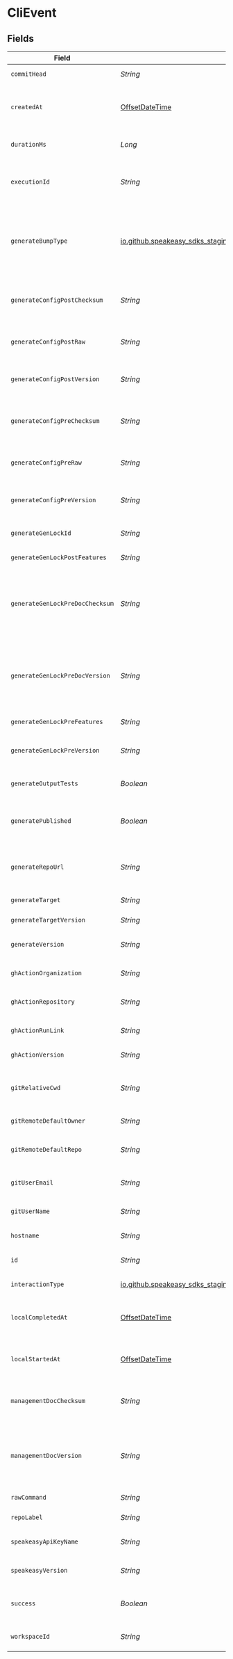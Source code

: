 # CliEvent


## Fields

| Field                                                                                                                    | Type                                                                                                                     | Required                                                                                                                 | Description                                                                                                              |
| ------------------------------------------------------------------------------------------------------------------------ | ------------------------------------------------------------------------------------------------------------------------ | ------------------------------------------------------------------------------------------------------------------------ | ------------------------------------------------------------------------------------------------------------------------ |
| `commitHead`                                                                                                             | *String*                                                                                                                 | :heavy_minus_sign:                                                                                                       | Remote commit ID.                                                                                                        |
| `createdAt`                                                                                                              | [OffsetDateTime](https://docs.oracle.com/javase/8/docs/api/java/time/OffsetDateTime.html)                                | :heavy_check_mark:                                                                                                       | Timestamp when the event was created in the database.                                                                    |
| `durationMs`                                                                                                             | *Long*                                                                                                                   | :heavy_minus_sign:                                                                                                       | Duration of the event in milliseconds.                                                                                   |
| `executionId`                                                                                                            | *String*                                                                                                                 | :heavy_check_mark:                                                                                                       | Unique identifier for each execution of the CLI.                                                                         |
| `generateBumpType`                                                                                                       | [io.github.speakeasy_sdks_staging.javaclientsdk.models.shared.GenerateBumpType](../../models/shared/GenerateBumpType.md) | :heavy_minus_sign:                                                                                                       | Bump type of the lock file (calculated semver delta, or a custom change (manual release))                                |
| `generateConfigPostChecksum`                                                                                             | *String*                                                                                                                 | :heavy_minus_sign:                                                                                                       | Checksum of the configuration file (post generation)                                                                     |
| `generateConfigPostRaw`                                                                                                  | *String*                                                                                                                 | :heavy_minus_sign:                                                                                                       | Rendered configuration file (post generation)                                                                            |
| `generateConfigPostVersion`                                                                                              | *String*                                                                                                                 | :heavy_minus_sign:                                                                                                       | Version of the generated target (post generation)                                                                        |
| `generateConfigPreChecksum`                                                                                              | *String*                                                                                                                 | :heavy_minus_sign:                                                                                                       | Checksum of the configuration file (prior to generation)                                                                 |
| `generateConfigPreRaw`                                                                                                   | *String*                                                                                                                 | :heavy_minus_sign:                                                                                                       | Rendered configuration file (prior to generation)                                                                        |
| `generateConfigPreVersion`                                                                                               | *String*                                                                                                                 | :heavy_minus_sign:                                                                                                       | Version of the generated target (prior to generation)                                                                    |
| `generateGenLockId`                                                                                                      | *String*                                                                                                                 | :heavy_minus_sign:                                                                                                       | gen.lock ID (expected to be a uuid).                                                                                     |
| `generateGenLockPostFeatures`                                                                                            | *String*                                                                                                                 | :heavy_minus_sign:                                                                                                       | Features post generation                                                                                                 |
| `generateGenLockPreDocChecksum`                                                                                          | *String*                                                                                                                 | :heavy_minus_sign:                                                                                                       | Checksum of the Previous Rendered OpenAPI document (prior to generation, via gen lock)                                   |
| `generateGenLockPreDocVersion`                                                                                           | *String*                                                                                                                 | :heavy_minus_sign:                                                                                                       | info.Version of the Previous Rendered OpenAPI document (prior to generation, via gen lock)                               |
| `generateGenLockPreFeatures`                                                                                             | *String*                                                                                                                 | :heavy_minus_sign:                                                                                                       | Features prior to generation                                                                                             |
| `generateGenLockPreVersion`                                                                                              | *String*                                                                                                                 | :heavy_minus_sign:                                                                                                       | Artifact version for the Previous Generation                                                                             |
| `generateOutputTests`                                                                                                    | *Boolean*                                                                                                                | :heavy_minus_sign:                                                                                                       | Indicates whether tests were output.                                                                                     |
| `generatePublished`                                                                                                      | *Boolean*                                                                                                                | :heavy_minus_sign:                                                                                                       | Indicates whether the target was considered published.                                                                   |
| `generateRepoUrl`                                                                                                        | *String*                                                                                                                 | :heavy_minus_sign:                                                                                                       | Expected Repo URL, for use in documentation generation.                                                                  |
| `generateTarget`                                                                                                         | *String*                                                                                                                 | :heavy_minus_sign:                                                                                                       | The target of the event.                                                                                                 |
| `generateTargetVersion`                                                                                                  | *String*                                                                                                                 | :heavy_minus_sign:                                                                                                       | The version of the target.                                                                                               |
| `generateVersion`                                                                                                        | *String*                                                                                                                 | :heavy_minus_sign:                                                                                                       | Version of the generation logic used.                                                                                    |
| `ghActionOrganization`                                                                                                   | *String*                                                                                                                 | :heavy_minus_sign:                                                                                                       | GitHub organization of the action.                                                                                       |
| `ghActionRepository`                                                                                                     | *String*                                                                                                                 | :heavy_minus_sign:                                                                                                       | GitHub repository of the action.                                                                                         |
| `ghActionRunLink`                                                                                                        | *String*                                                                                                                 | :heavy_minus_sign:                                                                                                       | Link to the GitHub action run.                                                                                           |
| `ghActionVersion`                                                                                                        | *String*                                                                                                                 | :heavy_minus_sign:                                                                                                       | Version of the GitHub action.                                                                                            |
| `gitRelativeCwd`                                                                                                         | *String*                                                                                                                 | :heavy_minus_sign:                                                                                                       | Current working directory relative to the git root.                                                                      |
| `gitRemoteDefaultOwner`                                                                                                  | *String*                                                                                                                 | :heavy_minus_sign:                                                                                                       | Default owner for git remote.                                                                                            |
| `gitRemoteDefaultRepo`                                                                                                   | *String*                                                                                                                 | :heavy_minus_sign:                                                                                                       | Default repository name for git remote.                                                                                  |
| `gitUserEmail`                                                                                                           | *String*                                                                                                                 | :heavy_minus_sign:                                                                                                       | User email from git configuration.                                                                                       |
| `gitUserName`                                                                                                            | *String*                                                                                                                 | :heavy_minus_sign:                                                                                                       | User name from git configuration.                                                                                        |
| `hostname`                                                                                                               | *String*                                                                                                                 | :heavy_minus_sign:                                                                                                       | Remote hostname.                                                                                                         |
| `id`                                                                                                                     | *String*                                                                                                                 | :heavy_check_mark:                                                                                                       | Unique identifier for each event.                                                                                        |
| `interactionType`                                                                                                        | [io.github.speakeasy_sdks_staging.javaclientsdk.models.shared.InteractionType](../../models/shared/InteractionType.md)   | :heavy_check_mark:                                                                                                       | Type of interaction.                                                                                                     |
| `localCompletedAt`                                                                                                       | [OffsetDateTime](https://docs.oracle.com/javase/8/docs/api/java/time/OffsetDateTime.html)                                | :heavy_minus_sign:                                                                                                       | Timestamp when the event completed, in local time.                                                                       |
| `localStartedAt`                                                                                                         | [OffsetDateTime](https://docs.oracle.com/javase/8/docs/api/java/time/OffsetDateTime.html)                                | :heavy_check_mark:                                                                                                       | Timestamp when the event started, in local time.                                                                         |
| `managementDocChecksum`                                                                                                  | *String*                                                                                                                 | :heavy_minus_sign:                                                                                                       | Checksum of the currently Rendered OpenAPI document.                                                                     |
| `managementDocVersion`                                                                                                   | *String*                                                                                                                 | :heavy_minus_sign:                                                                                                       | Version taken from info.version field of the Rendered OpenAPI document.                                                  |
| `rawCommand`                                                                                                             | *String*                                                                                                                 | :heavy_minus_sign:                                                                                                       | Full CLI command.                                                                                                        |
| `repoLabel`                                                                                                              | *String*                                                                                                                 | :heavy_minus_sign:                                                                                                       | Label of the git repository.                                                                                             |
| `speakeasyApiKeyName`                                                                                                    | *String*                                                                                                                 | :heavy_check_mark:                                                                                                       | Identifier of the Speakeasy API key.                                                                                     |
| `speakeasyVersion`                                                                                                       | *String*                                                                                                                 | :heavy_check_mark:                                                                                                       | Version of the Speakeasy CLI.                                                                                            |
| `success`                                                                                                                | *Boolean*                                                                                                                | :heavy_check_mark:                                                                                                       | Indicates whether the event was successful.                                                                              |
| `workspaceId`                                                                                                            | *String*                                                                                                                 | :heavy_check_mark:                                                                                                       | Identifier of the workspace.                                                                                             |